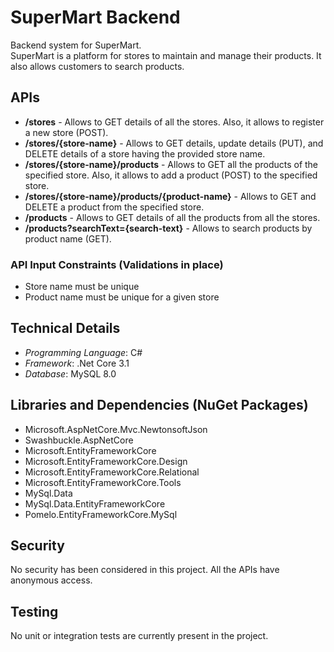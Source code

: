 # SuperMart Backend

Backend system for SuperMart. <br>
SuperMart is a platform for stores to maintain and manage their products.
It also allows customers to search products. <br>

## APIs

- **/stores** - Allows to GET details of all the stores. Also, it allows to register a new store (POST).
- **/stores/{store-name}** - Allows to GET details, update details (PUT), and DELETE details of a store having the provided store name.
- **/stores/{store-name}/products** - Allows to GET all the products of the specified store. Also, it allows to add a product (POST) to the specified store.
- **/stores/{store-name}/products/{product-name}** - Allows to GET and DELETE a product from the specified store.
- **/products** - Allows to GET details of all the products from all the stores.
- **/products?searchText={search-text}** - Allows to search products by product name (GET). <br>

### API Input Constraints (Validations in place)
- Store name must be unique
- Product name must be unique for a given store

## Technical Details

- *Programming Language*: C#
- *Framework*: .Net Core 3.1
- *Database*: MySQL 8.0

## Libraries and Dependencies (NuGet Packages)
- Microsoft.AspNetCore.Mvc.NewtonsoftJson
- Swashbuckle.AspNetCore
- Microsoft.EntityFrameworkCore
- Microsoft.EntityFrameworkCore.Design
- Microsoft.EntityFrameworkCore.Relational
- Microsoft.EntityFrameworkCore.Tools
- MySql.Data
- MySql.Data.EntityFrameworkCore
- Pomelo.EntityFrameworkCore.MySql

## Security
No security has been considered in this project. All the APIs have anonymous access.

## Testing
No unit or integration tests are currently present in the project.
